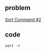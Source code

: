 ## problem
[Sort Command #2](https://www.hackerrank.com/challenges/text-processing-sort-2/problem)

## code
```shell
sort -r
```